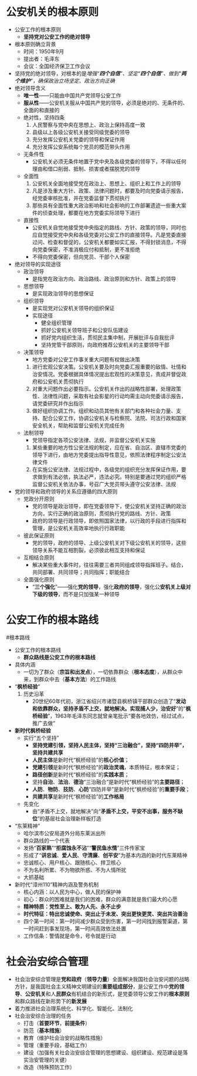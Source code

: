 # 公安机关的根本原则
- 公安工作的根本原则
	- **坚持党对公安工作的绝对领导**
- 根本原则确立背景
	- 时间：1950年9月
	- 提出者：毛泽东
	- 会议：全国经济保卫工作会议
- 坚持党的绝对领导，对根本的是*增强“**四个自信**”、坚定“**四个自信**”、做到“**两个维护**”，确保政治立场坚定、政治方向正确*
- 绝对领导含义
	- **唯一性**——只能由中国共产党领导公安工作
	- **服从性**——公安机关服从中国共产党的领导，必须是绝对的、无条件的、全面的和直接的
	- 绝对性，坚持四条
		1. 人民警察与党中央在思想上、政治上保持高度一致
		2. 县级以上各级公安机关接受同级党委的领导
		3. 充分发挥公安机关党委的领导和保证作用
		4. 充分发挥公安系统每个党员的模范带头作用
	- 无条件性
		- 公安机关必须无条件地置于党中央及各级党委的领导下，不得以任何理由和借口削弱、抵制、损害或者摆脱党的领导
	- 全面性
		1. 公安机关全面地接受党在政治上、思想上、组织上和工作上的领导
		2. 凡是涉及重大方针、政策、法律问题时，都要及时向党委请示报告，经党委审核批准，并在党委监督下贯彻执行
		3. 那些具有全面性重大政治影响和社会影响的工作部署遗迹一些重大案件的侦查处理，都要在地方党委实际领导下进行
	- 直接性
		- 公安机关自觉地接受党中央指定的路线、方针、政策的领导，同时也应自觉接受党中央和各级党委对公安工作的直接领导。凡是党委直接过问、检查和督促的，公安机关都要如实汇报，不得封锁消息，不得向党委保密，不准消极应付和抵制，更不准拒绝
		- 不得向党委保密，但向党员、干部个人保密
- 绝对领导的实现途径
	- 政治领导
		- 是指党在政治方向、政治路线、政治原则和方针、政策上的领导
	- 思想领导
		- 是实现政治领导的思想保证
	- 组织领导
		- 是实现党对公安机关领导的组织保证
		- 实现途径
			- 健全组织管理
			- 抓好公安机关领导班子和公安队伍建设
			- 抓好党内组织生活，贯彻民主集中制，开展批评与自我批评
			- 坚持党管干部原则，向政府推荐公安机关的主要领导干部
	- 决策领导
		- 地方党委对公安工作事关重大问题有权做出决策
		1. 进行宏观公安决策。公安机关要及时向党委汇报重要的敌情、社情和治安情况。党委根据具体情况提出宏观性的决策意见，责成并督促政府和公安机关贯彻执行
		2. 对重大问题作出必要指示。公安机关作出的战略性部署，处理政策性、法律性问题，采取有社会影星的行动均需主动向党委请示报告，请党委研究并作出指示
		4. 做好组织协调工作。组织和动员其他有关部门和各种社会力量、支持、配合公安工作，协调公安机关与检察院、法院、司法行政和国家安全机关，帮助和监督公安机关完成任务
	- 法制领导
		- 党领导指定各项公安法律、法规，并监督公安机关实施
		1. 某些重要的地方性公安法规的制定，应在省、自治区、直辖市党委的领导下进行，由地方党委提出指导性意见，依照法律程序制定公安法律文件
		2. 在实施公安法律、法规过程中，各级党的组织充分发挥保证作用，要求做到有法必依，执法必严，违法必究。特别是要通过党的组织严格监督公安机关依法办事，号召广大党员带头遵守公安法律、法规
- 党的领导和政府领导的关系应遵循的四大原则
	- 党政分开原则
		- 党的领导是政治领导，即在党委领导下，使公安机关坚持正确的政治方向，实行正确的政治原则，贯彻执行党的路线、方针、政策
		- 政府的领导是行政领导，即依照国家法律，以行政的手段进行指挥和管理，是公安机关高效率地执行行政职能
	- 彼此保证原则
		- 党的领导，政府的领导、上级公安机关对下级公安机关的领导，这些领导关系不能互相割裂，必须彼此相互支持和保证
	- 互相结合原则
		- 解决某些重大事件时，往往需要三者共同组成领导指挥班子。结合，共同部署、共同领导；共同指挥；职能结合
	- 全面强化原则
		- “**三个强化**”——强化**党的领导**，强化**政府的领导**，强化公**安机关上级对下级的领导**，而不是只加强某一种领导



# 公安工作的根本路线
#根本路线
- 公安工作的根本路线
	- **群众路线是公安工作的根本路线**
- 具体内涵
	- 一切为了群众（**宗旨和出发点**），一切依靠群众（**根本态度**），从群众中来，到群众中去（**基本方法**）的工作路线
- “**枫桥经验**”
	1. 历史沿革
		- 20世纪60年代初，浙江省绍兴市诸暨县枫桥镇干部群众创造了“**发动和依靠群众，坚持矛盾不上交，就地解决。实现捕人少，治安好**”的“**枫桥经验**”，1963年毛泽东同志就曾亲笔批示“要各地效仿，经过试点，推广去做”
- **新时代枫桥经验**
	- 实行“五个坚持”
		- **坚持党建引领，坚持人民主体，坚持“三治融合”，坚持“四防并举”，坚持共建共享**
		- **人民主体**是新时代“枫桥经验”的**核心价值**；
		- **党建引领**是新时代“枫桥经验”的**政治灵魂**，本质特征，根本保证；
		- **路径创新**是新时代“枫桥经验”的**实践本质**；
		- 坚持**自治**、**法治**、**德治**“三治融合”是新时代“枫桥经验”的**主要路径**；
		- **人防**、**物防**、**技防**、**心防**“四防并举”是新时代“枫桥经验”的**重要手段**；
		- **共建共享**是新时代“枫桥经验”的**工作格局**
	- 先变化
		- 由“矛盾不上交，就地解决”向“**矛盾不上交，平安不出事，服务不缺位**”的基层社会治理新样板打造
- “东莱精神”
	- 哈尔滨市公安局道外分局东莱派出所
	- 群众路线的一个代表
	- 发扬“**百家熟**”“**拒腐蚀永不沾**”“**警民鱼水情**”三件传家宝
	- 形成了“**讲忠诚**、**爱人民**、**守清廉**、**创平安**”为基本内涵的新时代东莱精神
	- 忠诚核心、用户核心、跟随核心、捍卫核心
	- 不为名利所累、不为物欲所惑、不为人情所扰
	- 大抓基础
- 新时代“漳州110”精神内涵及警务机制
	- 核心内涵：以人民为中心，做人民的保护神
	- 初心：群众的困难就是我们的困难，群众的满意就是我们最大的心愿
	- **精神特质：党性至上、敢为人先、永不止步**
	- **时代特征：特出忠诚使命、突出止于未发、突出更快更灵、突出共治善治**
	- 四个第一时间：第一时间减少群众受到伤害，第一时间找到报警渠道，第一时间赶到事发现场，第一时间高效依法处置
	- 工作信条：警情就是命令，号令就是行动



# 社会治安综合管理
- 社会治安综合管理是**党和政府**（**领导力量**）全面解决我国社会治安问题的战略方针，是我国社会主义精神文明建设的**重要组成部分**，是公安工作中**党的领导**、**公安机关**和人**民群众**有机结合的新形式，是党委领导公安工作的**根本原则**和群众路线在新形势下的**新发展**
- 着力推进社会治理系统化、科学化、智能化、法制化
- 社会治安综合治理的任务
	- 打击（**首要环节**，**前提条件**）
	- 防范（**基本措施**）
	- 教育（维护社会治安的战略性措施）
	- 管理（重要手段，基础工作）
	- 建设（加强有关社会治安综合管理的思想建设、组织建设、规范建设是落实治安管理的关键）
	- 改造（特殊预防工作）